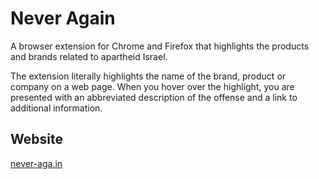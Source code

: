 # Never Again

A browser extension for Chrome and Firefox that highlights the products and brands related to apartheid Israel.

The extension literally highlights the name of the brand, product or company on a web page. When you hover over the highlight, you are presented with an abbreviated description of the offense and a link to additional information.

## Website

[never-aga.in](https://never-aga.in)
